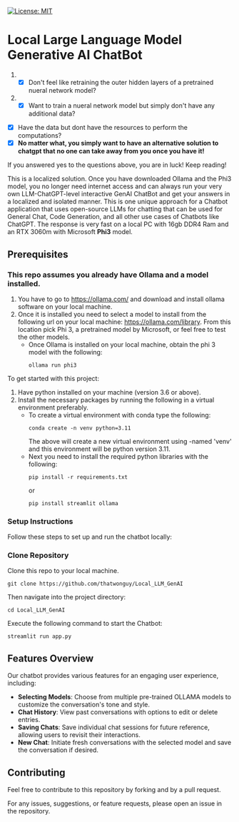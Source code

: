 [![License: MIT](https://img.shields.io/badge/License-MIT-yellow.svg)](https://opensource.org/licenses/MIT)

# Local Large Language Model Generative AI ChatBot

1. - [X] Don't feel like retraining the outer hidden layers of a pretrained nueral network model?  
2. - [X] Want to train a nueral network model but simply don't have any additional data?  
- [X] Have the data but dont have the resources to perform the computations?  
- [X] **No matter what, you simply want to have an alternative solution to chatgpt that no one can take away from you once you have it!**  

If you answered yes to the questions above, you are in luck! Keep reading!

This is a localized solution. Once you have downloaded Ollama and the Phi3 model, you no longer need internet access and can always run your very own LLM-ChatGPT-level interactive GenAI ChatBot and get your answers in a localized and isolated manner. This is one unique approach for a Chatbot application that uses open-source LLMs for chatting that can be used for General Chat, Code Generation, and all other use cases of Chatbots like ChatGPT. The response is very fast on a local PC with 16gb DDR4 Ram and an RTX 3060m with Microsoft **Phi3** model.

## Prerequisites
### This repo assumes you already have Ollama and a model installed.
1. You have to go to https://ollama.com/ and download and install ollama software on your local machine.
2. Once it is installed you need to select a model to install from the following url on your local machine: https://ollama.com/library. From this location pick Phi 3, a pretrained model by Microsoft, or feel free to test the other models.
   - Once Ollama is installed on your local machine, obtain the phi 3 model with the following:
     ```
     ollama run phi3
     ```

To get started with this project:  
1. Have python installed on your machine (version 3.6 or above).
2. Install the necessary packages by running the following in a virtual environment preferably.
     - To create a virtual environment with conda type the following:
          ```
          conda create -n venv python=3.11
          ```
       The above will create a new virtual environment using -named 'venv' and this environment will be python version 3.11.
      - Next you need to install the required python libraries with the following:
         ```
         pip install -r requirements.txt
         ```
         or
         ```
         pip install streamlit ollama
         ```

### Setup Instructions  
Follow these steps to set up and run the chatbot locally:

### Clone Repository  
Clone this repo to your local machine.
```
git clone https://github.com/thatwonguy/Local_LLM_GenAI
``` 

Then navigate into the project directory:
```
cd Local_LLM_GenAI
```
Execute the following command to start the Chatbot:
```
streamlit run app.py
```  
## Features Overview 

Our chatbot provides various features for an engaging user experience, including:

- **Selecting Models**: Choose from multiple pre-trained OLLAMA models to customize the conversation's tone and style.
- **Chat History**: View past conversations with options to edit or delete entries.
- **Saving Chats**: Save individual chat sessions for future reference, allowing users to revisit their interactions.
- **New Chat**: Initiate fresh conversations with the selected model and save the conversation if desired.

## Contributing  
Feel free to contribute to this repository by forking and by a pull request.

For any issues, suggestions, or feature requests, please open an issue in the repository.
